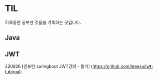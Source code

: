 # TIL
하루동안 공부한 것들을 기록하는 곳입니다.

## Java

## JWT
220826 [인프런 springboot JWT강의 - 필기] (https://github.com/leeesu/jwt-tutorual)
